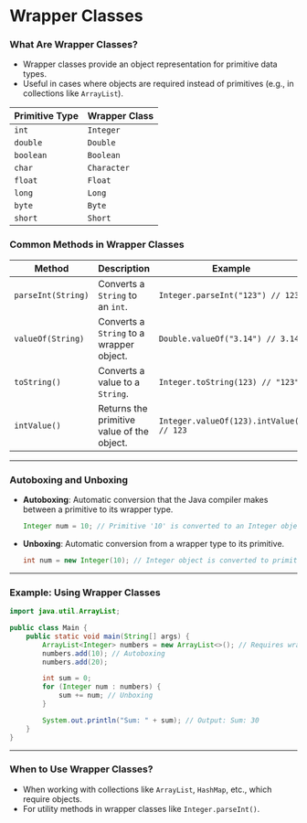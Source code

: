 # **Wrapper Classes**

### **What Are Wrapper Classes?**
- Wrapper classes provide an object representation for primitive data types.
- Useful in cases where objects are required instead of primitives (e.g., in collections like `ArrayList`).

| **Primitive Type** | **Wrapper Class** |
|---------------------|-------------------|
| `int`              | `Integer`         |
| `double`           | `Double`          |
| `boolean`          | `Boolean`         |
| `char`             | `Character`       |
| `float`            | `Float`           |
| `long`             | `Long`            |
| `byte`             | `Byte`            |
| `short`            | `Short`           |

### **Common Methods in Wrapper Classes**

| **Method**               | **Description**                               | **Example**                              |
|--------------------------|-----------------------------------------------|------------------------------------------|
| `parseInt(String)`       | Converts a `String` to an `int`.              | `Integer.parseInt("123") // 123`         |
| `valueOf(String)`        | Converts a `String` to a wrapper object.      | `Double.valueOf("3.14") // 3.14`         |
| `toString()`             | Converts a value to a `String`.               | `Integer.toString(123) // "123"`         |
| `intValue()`             | Returns the primitive value of the object.    | `Integer.valueOf(123).intValue() // 123` |

---

### **Autoboxing and Unboxing**
- **Autoboxing**: Automatic conversion that the Java compiler makes between a primitive to its wrapper type.
  ```java
  Integer num = 10; // Primitive '10' is converted to an Integer object.
  ```
- **Unboxing**: Automatic conversion from a wrapper type to its primitive.
  ```java
  int num = new Integer(10); // Integer object is converted to primitive '10'.
  ```

---

### **Example: Using Wrapper Classes**

```java
import java.util.ArrayList;

public class Main {
    public static void main(String[] args) {
        ArrayList<Integer> numbers = new ArrayList<>(); // Requires wrapper class
        numbers.add(10); // Autoboxing
        numbers.add(20);

        int sum = 0;
        for (Integer num : numbers) {
            sum += num; // Unboxing
        }

        System.out.println("Sum: " + sum); // Output: Sum: 30
    }
}
```

---

### **When to Use Wrapper Classes?**
- When working with collections like `ArrayList`, `HashMap`, etc., which require objects.
- For utility methods in wrapper classes like `Integer.parseInt()`.